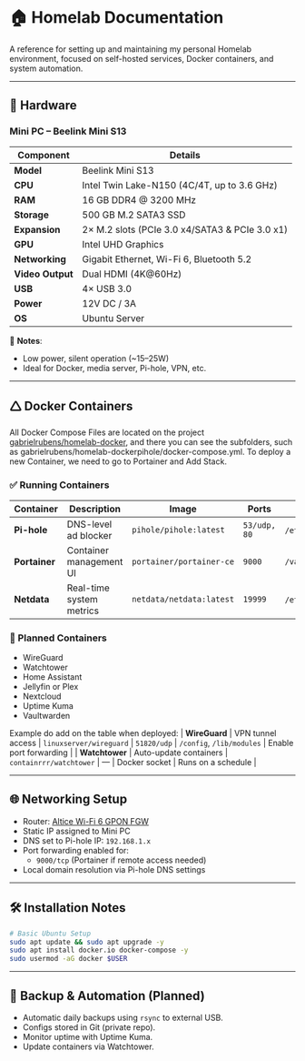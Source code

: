 # 🏠 Homelab Documentation

A reference for setting up and maintaining my personal Homelab environment, focused on self-hosted services, Docker containers, and system automation.

---

## 🔧 Hardware

### Mini PC – Beelink Mini S13

| Component        | Details                                                |
|------------------|--------------------------------------------------------|
| **Model**        | Beelink Mini S13                                       |
| **CPU**          | Intel Twin Lake-N150 (4C/4T, up to 3.6 GHz)            |
| **RAM**          | 16 GB DDR4 @ 3200 MHz                                  |
| **Storage**      | 500 GB M.2 SATA3 SSD                                   |
| **Expansion**    | 2× M.2 slots (PCIe 3.0 x4/SATA3 & PCIe 3.0 x1)         |
| **GPU**          | Intel UHD Graphics                                     |
| **Networking**   | Gigabit Ethernet, Wi-Fi 6, Bluetooth 5.2              |
| **Video Output** | Dual HDMI (4K@60Hz)                                    |
| **USB**          | 4× USB 3.0                                             |
| **Power**        | 12V DC / 3A                                            |
| **OS**           | Ubuntu Server                                          |

🔹 **Notes**:

- Low power, silent operation (~15–25W)
- Ideal for Docker, media server, Pi-hole, VPN, etc.

---

## 🛆 Docker Containers

All Docker Compose Files are located on the project [gabrielrubens/homelab-docker](https://github.com/gabrielrubens/homelab-docker/), and there you can see the subfolders, such as gabrielrubens/homelab-dockerpihole/docker-compose.yml.
To deploy a new Container, we need to go to Portainer and Add Stack.


### ✅ Running Containers

| Container      | Description             | Image                    | Ports        | Volumes                                     | Notes                  |
|----------------|-------------------------|--------------------------|--------------|---------------------------------------------|------------------------|
| **Pi-hole**    | DNS-level ad blocker    | `pihole/pihole:latest`   | `53/udp, 80` | `/etc/pihole`, `/etc/dnsmasq.d`             | Static IP recommended  |
| **Portainer**  | Container management UI | `portainer/portainer-ce` | `9000`       | `/var/run/docker.sock:/var/run/docker.sock` | Use for GUI management |
| **Netdata**    | Real-time system metrics | `netdata/netdata:latest` | `19999`      | `/etc/netdata`, `/var/lib/netdata`, etc.    | Web UI for monitoring |

### 📁 Planned Containers

- WireGuard
- Watchtower
- Home Assistant
- Jellyfin or Plex
- Nextcloud
- Uptime Kuma
- Vaultwarden

Example do add on the table when deployed:
| **WireGuard**  | VPN tunnel access       | `linuxserver/wireguard`  | `51820/udp`  | `/config`, `/lib/modules`                   | Enable port forwarding |
| **Watchtower** | Auto-update containers  | `containrrr/watchtower`  | —            | Docker socket                               | Runs on a schedule     |


---

## 🌐 Networking Setup

- Router: [Altice Wi-Fi 6 GPON FGW](https://www.alticelabs.com/wp-content/uploads/2023/10/FL_GPON_FGW-Wi-Fi6_EN.pdf)
- Static IP assigned to Mini PC
- DNS set to Pi-hole IP: `192.168.1.x`
- Port forwarding enabled for:
  - `9000/tcp` (Portainer if remote access needed)
- Local domain resolution via Pi-hole DNS settings

---

## 🛠️ Installation Notes

```bash
# Basic Ubuntu Setup
sudo apt update && sudo apt upgrade -y
sudo apt install docker.io docker-compose -y
sudo usermod -aG docker $USER
```

---

## 🔄 Backup & Automation (Planned)

- Automatic daily backups using `rsync` to external USB.
- Configs stored in Git (private repo).
- Monitor uptime with Uptime Kuma.
- Update containers via Watchtower.

